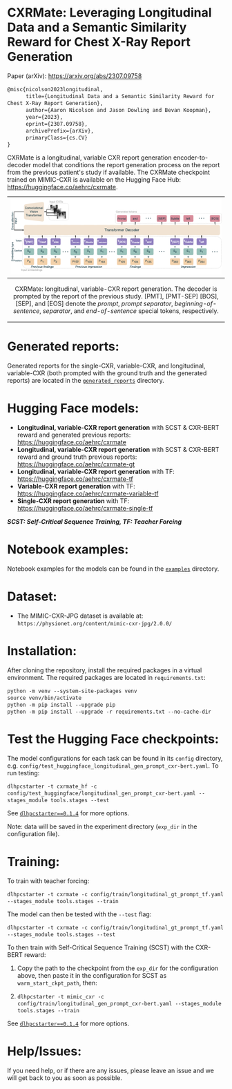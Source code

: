 # CXRMate: Leveraging Longitudinal Data and a Semantic Similarity Reward for Chest X-Ray Report Generation

Paper (arXiv): https://arxiv.org/abs/2307.09758
```
@misc{nicolson2023longitudinal,
      title={Longitudinal Data and a Semantic Similarity Reward for Chest X-Ray Report Generation}, 
      author={Aaron Nicolson and Jason Dowling and Bevan Koopman},
      year={2023},
      eprint={2307.09758},
      archivePrefix={arXiv},
      primaryClass={cs.CV}
}
```

CXRMate is a longitudinal, variable CXR report generation encoder-to-decoder model that conditions the report generation process on the report from the previous patient's study if available. The CXRMate checkpoint trained on MIMIC-CXR is available on the Hugging Face Hub: https://huggingface.co/aehrc/cxrmate.

<!-- ADD CITATION HERE -->

|![](docs/tokens.drawio.png)|
|----|
| <p align="center"> <a>CXRMate: longitudinal, variable-CXR report generation. The decoder is prompted by the report of the previous study. [PMT], [PMT-SEP] [BOS],  [SEP], and [EOS] denote the *prompt*, *prompt separator*,  *beginning-of-sentence*, *separator*, and *end-of-sentence* special tokens, respectively.</a> </p> |

# Generated reports:
<!-- Generated reports for the single-CXR, variable-CXR, and longitudinal, variable-CXR (both prompted with the ground truth and the generated reports) are located in the [`generated_reports`](https://github.com/aehrc/cxrmate/blob/main/generated_reports) directory. -->
Generated reports for the single-CXR, variable-CXR, and longitudinal, variable-CXR (both prompted with the ground truth and the generated reports) are located in the [`generated_reports`](https://anonymous.4open.science/r/cxrmate-D1D3/generated_reports) directory.

# Hugging Face models:

 - **Longitudinal, variable-CXR report generation** with SCST & CXR-BERT reward and generated previous reports: https://huggingface.co/aehrc/cxrmate
 - **Longitudinal, variable-CXR report generation** with SCST & CXR-BERT reward and ground truth previous reports: https://huggingface.co/aehrc/cxrmate-gt
 - **Longitudinal, variable-CXR report generation** with TF: https://huggingface.co/aehrc/cxrmate-tf
 - **Variable-CXR report generation** with TF: https://huggingface.co/aehrc/cxrmate-variable-tf
 - **Single-CXR report generation** with TF: https://huggingface.co/aehrc/cxrmate-single-tf

***SCST: Self-Critical Sequence Training, TF: Teacher Forcing***

# Notebook examples:

Notebook examples for the models can be found in the [`examples`](https://anonymous.4open.science/r/cxrmate-D1D3/examples) directory.

# Dataset:

 - The MIMIC-CXR-JPG dataset is available at: 
        ```
        https://physionet.org/content/mimic-cxr-jpg/2.0.0/
        ```

# Installation:
After cloning the repository, install the required packages in a virtual environment.
The required packages are located in `requirements.txt`:
```shell script
python -m venv --system-site-packages venv
source venv/bin/activate
python -m pip install --upgrade pip
python -m pip install --upgrade -r requirements.txt --no-cache-dir
```

# Test the Hugging Face checkpoints:   

The model configurations for each task can be found in its `config` directory, e.g. `config/test_huggingface_longitudinal_gen_prompt_cxr-bert.yaml`. To run testing:

```shell
dlhpcstarter -t cxrmate_hf -c config/test_huggingface/longitudinal_gen_prompt_cxr-bert.yaml --stages_module tools.stages --test
```

See [`dlhpcstarter==0.1.4`](https://github.com/csiro-mlai/dl_hpc_starter_pack) for more options. 

Note: data will be saved in the experiment directory (`exp_dir` in the configuration file).

# Training:
   
To train with teacher forcing:
 
```
dlhpcstarter -t cxrmate -c config/train/longitudinal_gt_prompt_tf.yaml --stages_module tools.stages --train
```

The model can then be tested with the `--test` flag:

```
dlhpcstarter -t cxrmate -c config/train/longitudinal_gt_prompt_tf.yaml --stages_module tools.stages --test
```

To then train with Self-Critical Sequence Training (SCST) with the CXR-BERT reward:

 1. Copy the path to the checkpoint from the `exp_dir` for the configuration above, then paste it in the configuration for SCST as `warm_start_ckpt_path`, then:
 2. 
    ```
    dlhpcstarter -t mimic_cxr -c config/train/longitudinal_gen_prompt_cxr-bert.yaml --stages_module tools.stages --train
    ```

See [`dlhpcstarter==0.1.4`](https://github.com/csiro-mlai/dl_hpc_starter_pack) for more options. 

# Help/Issues:
If you need help, or if there are any issues, please leave an issue and we will get back to you as soon as possible.


